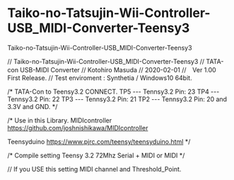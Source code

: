 # Taiko-no-Tatsujin-Wii-Controller-USB_MIDI-Converter-Teensy3
Taiko-no-Tatsujin-Wii-Controller-USB_MIDI-Converter-Teensy3

// Taiko-no-Tatsujin-Wii-Controller-USB_MIDI-Converter-Teensy3
// TATA-con USB-MIDI Converter 
// Kotohiro Masuda 
// 2020-02-01
//　Ver 1.00 First Release. 
// Test enviroment : Synthetia / Windows10 64bit. 

/* TATA-Con to Teensy3.2 CONNECT.
TP5 --- Tennsy3.2  Pin: 23
TP4 --- Tennsy3.2  Pin: 22
TP3 --- Tennsy3.2  Pin: 21
TP2 --- Tennsy3.2  Pin: 20
and 3.3V and GND.
*/

/* Use in this Library.
  MIDIcontroller
  https://github.com/joshnishikawa/MIDIcontroller

  Teensyduino
  https://www.pjrc.com/teensy/teensyduino.html
*/

/* Compile setting 
  Teensy 3.2 
  72Mhz
  Serial + MIDI or MIDI
*/

// If you USE this setting MIDI channel and Threshold_Point.
